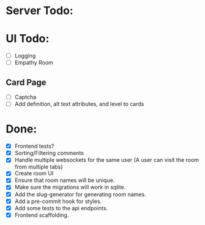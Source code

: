 # Server Todo:

# UI Todo:

* [ ] Logging
* [ ] Empathy Room

## Card Page

* [ ] Captcha
* [ ] Add definition, alt text attributes, and level to cards

# Done:

* [x] Frontend tests?
* [x] Sorting/Filtering comments
* [X] Handle multiple websockets for the same user (A user can visit the room from multiple tabs)
* [X] Create room UI
* [X] Ensure that room names will be unique.
* [X] Make sure the migrations will work in sqlite.
* [X] Add the slug-generator for generating room names.
* [X] Add a pre-commit hook for styles.
* [X] Add some tests to the api endpoints.
* [X] Frontend scaffolding.
